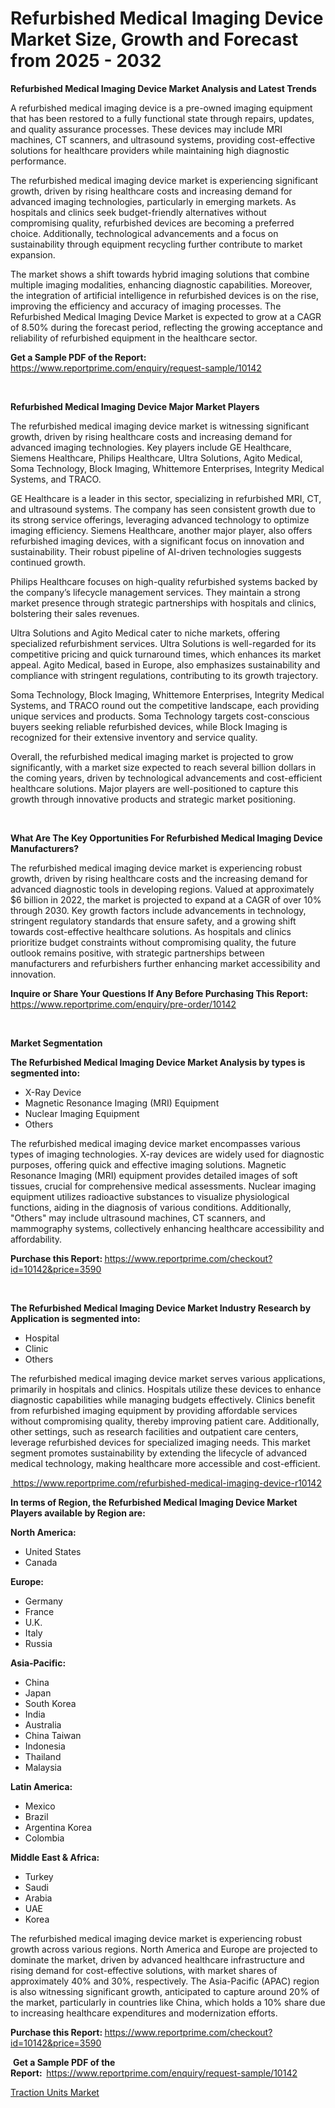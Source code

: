<p><h1>Refurbished Medical Imaging Device Market Size, Growth and Forecast from 2025 - 2032</h1></p><p><strong>Refurbished Medical Imaging Device Market Analysis and Latest Trends</strong></p>
<p><p>A refurbished medical imaging device is a pre-owned imaging equipment that has been restored to a fully functional state through repairs, updates, and quality assurance processes. These devices may include MRI machines, CT scanners, and ultrasound systems, providing cost-effective solutions for healthcare providers while maintaining high diagnostic performance.</p><p>The refurbished medical imaging device market is experiencing significant growth, driven by rising healthcare costs and increasing demand for advanced imaging technologies, particularly in emerging markets. As hospitals and clinics seek budget-friendly alternatives without compromising quality, refurbished devices are becoming a preferred choice. Additionally, technological advancements and a focus on sustainability through equipment recycling further contribute to market expansion.</p><p>The market shows a shift towards hybrid imaging solutions that combine multiple imaging modalities, enhancing diagnostic capabilities. Moreover, the integration of artificial intelligence in refurbished devices is on the rise, improving the efficiency and accuracy of imaging processes. The Refurbished Medical Imaging Device Market is expected to grow at a CAGR of 8.50% during the forecast period, reflecting the growing acceptance and reliability of refurbished equipment in the healthcare sector.</p></p>
<p><strong>Get a Sample PDF of the Report:&nbsp;</strong> <a href="https://www.reportprime.com/enquiry/request-sample/10142?utm_campaign=3295&utm_medium=2&utm_source=Github&utm_content=ia&utm_term=20032025&utm_id=refurbished-medical-imaging-device">https://www.reportprime.com/enquiry/request-sample/10142</a></p>
<p>&nbsp;</p>
<p><strong>Refurbished Medical Imaging Device Major Market Players</strong></p>
<p><p>The refurbished medical imaging device market is witnessing significant growth, driven by rising healthcare costs and increasing demand for advanced imaging technologies. Key players include GE Healthcare, Siemens Healthcare, Philips Healthcare, Ultra Solutions, Agito Medical, Soma Technology, Block Imaging, Whittemore Enterprises, Integrity Medical Systems, and TRACO.</p><p>GE Healthcare is a leader in this sector, specializing in refurbished MRI, CT, and ultrasound systems. The company has seen consistent growth due to its strong service offerings, leveraging advanced technology to optimize imaging efficiency. Siemens Healthcare, another major player, also offers refurbished imaging devices, with a significant focus on innovation and sustainability. Their robust pipeline of AI-driven technologies suggests continued growth.</p><p>Philips Healthcare focuses on high-quality refurbished systems backed by the company’s lifecycle management services. They maintain a strong market presence through strategic partnerships with hospitals and clinics, bolstering their sales revenues.</p><p>Ultra Solutions and Agito Medical cater to niche markets, offering specialized refurbishment services. Ultra Solutions is well-regarded for its competitive pricing and quick turnaround times, which enhances its market appeal. Agito Medical, based in Europe, also emphasizes sustainability and compliance with stringent regulations, contributing to its growth trajectory.</p><p>Soma Technology, Block Imaging, Whittemore Enterprises, Integrity Medical Systems, and TRACO round out the competitive landscape, each providing unique services and products. Soma Technology targets cost-conscious buyers seeking reliable refurbished devices, while Block Imaging is recognized for their extensive inventory and service quality.</p><p>Overall, the refurbished medical imaging market is projected to grow significantly, with a market size expected to reach several billion dollars in the coming years, driven by technological advancements and cost-efficient healthcare solutions. Major players are well-positioned to capture this growth through innovative products and strategic market positioning.</p></p>
<p>&nbsp;</p>
<p><strong>What Are The Key Opportunities For Refurbished Medical Imaging Device Manufacturers?</strong></p>
<p><p>The refurbished medical imaging device market is experiencing robust growth, driven by rising healthcare costs and the increasing demand for advanced diagnostic tools in developing regions. Valued at approximately $6 billion in 2022, the market is projected to expand at a CAGR of over 10% through 2030. Key growth factors include advancements in technology, stringent regulatory standards that ensure safety, and a growing shift towards cost-effective healthcare solutions. As hospitals and clinics prioritize budget constraints without compromising quality, the future outlook remains positive, with strategic partnerships between manufacturers and refurbishers further enhancing market accessibility and innovation.</p></p>
<p><strong>Inquire or Share Your Questions If Any Before Purchasing This Report:</strong> <a href="https://www.reportprime.com/enquiry/pre-order/10142?utm_campaign=3295&utm_medium=2&utm_source=Github&utm_content=ia&utm_term=20032025&utm_id=refurbished-medical-imaging-device">https://www.reportprime.com/enquiry/pre-order/10142</a></p>
<p>&nbsp;</p>
<p><strong>Market Segmentation</strong></p>
<p><strong>The Refurbished Medical Imaging Device Market Analysis by types is segmented into:</strong></p>
<p><ul><li>X-Ray Device</li><li>Magnetic Resonance Imaging (MRI) Equipment</li><li>Nuclear Imaging Equipment</li><li>Others</li></ul></p>
<p><p>The refurbished medical imaging device market encompasses various types of imaging technologies. X-ray devices are widely used for diagnostic purposes, offering quick and effective imaging solutions. Magnetic Resonance Imaging (MRI) equipment provides detailed images of soft tissues, crucial for comprehensive medical assessments. Nuclear imaging equipment utilizes radioactive substances to visualize physiological functions, aiding in the diagnosis of various conditions. Additionally, "Others" may include ultrasound machines, CT scanners, and mammography systems, collectively enhancing healthcare accessibility and affordability.</p></p>
<p><strong>Purchase this Report:&nbsp;</strong><a href="https://www.reportprime.com/checkout?id=10142&price=3590&utm_campaign=3295&utm_medium=2&utm_source=Github&utm_content=ia&utm_term=20032025&utm_id=refurbished-medical-imaging-device">https://www.reportprime.com/checkout?id=10142&price=3590</a></p>
<p>&nbsp;</p>
<p><strong>The Refurbished Medical Imaging Device Market Industry Research by Application is segmented into:</strong></p>
<p><ul><li>Hospital</li><li>Clinic</li><li>Others</li></ul></p>
<p><p>The refurbished medical imaging device market serves various applications, primarily in hospitals and clinics. Hospitals utilize these devices to enhance diagnostic capabilities while managing budgets effectively. Clinics benefit from refurbished imaging equipment by providing affordable services without compromising quality, thereby improving patient care. Additionally, other settings, such as research facilities and outpatient care centers, leverage refurbished devices for specialized imaging needs. This market segment promotes sustainability by extending the lifecycle of advanced medical technology, making healthcare more accessible and cost-efficient.</p></p>
<p><a href="https://www.reportprime.com/refurbished-medical-imaging-device-r10142?utm_campaign=3295&utm_medium=2&utm_source=Github&utm_content=ia&utm_term=20032025&utm_id=refurbished-medical-imaging-device">&nbsp;https://www.reportprime.com/refurbished-medical-imaging-device-r10142</a></p>
<p><strong>In terms of Region, the Refurbished Medical Imaging Device Market Players available by Region are:</strong></p>
<p>
    <p> <strong> North America: </strong>
        <ul>
            <li>United States</li>
            <li>Canada</li>
        </ul>
        </p> 
    <p> <strong> Europe: </strong>
        <ul>
            <li>Germany</li>
            <li>France</li>
            <li>U.K.</li>
            <li>Italy</li>
            <li>Russia</li>
        </ul>
        </p> 
    <p> <strong> Asia-Pacific: </strong>
        <ul>
            <li>China</li>
            <li>Japan</li>
            <li>South Korea</li>
            <li>India</li>
            <li>Australia</li>
            <li>China Taiwan</li>
            <li>Indonesia</li>
            <li>Thailand</li>
            <li>Malaysia</li>
        </ul>
        </p> 
    <p> <strong> Latin America: </strong>
        <ul>
            <li>Mexico</li>
            <li>Brazil</li>
            <li>Argentina Korea</li>
            <li>Colombia</li>
        </ul>
        </p> 
    <p> <strong> Middle East & Africa: </strong>
        <ul>
            <li>Turkey</li>
            <li>Saudi</li>
            <li>Arabia</li>
            <li>UAE</li>
            <li>Korea</li>
        </ul>
    </p>
    </p>
<p><p>The refurbished medical imaging device market is experiencing robust growth across various regions. North America and Europe are projected to dominate the market, driven by advanced healthcare infrastructure and rising demand for cost-effective solutions, with market shares of approximately 40% and 30%, respectively. The Asia-Pacific (APAC) region is also witnessing significant growth, anticipated to capture around 20% of the market, particularly in countries like China, which holds a 10% share due to increasing healthcare expenditures and modernization efforts.</p></p>
<p><strong>Purchase this Report: </strong><a href="https://www.reportprime.com/checkout?id=10142&price=3590&utm_campaign=3295&utm_medium=2&utm_source=Github&utm_content=ia&utm_term=20032025&utm_id=refurbished-medical-imaging-device">https://www.reportprime.com/checkout?id=10142&price=3590</a></p>
<p>&nbsp;<strong>Get a Sample PDF of the Report:&nbsp;&nbsp;</strong><a href="https://www.reportprime.com/enquiry/request-sample/10142?utm_campaign=3295&utm_medium=2&utm_source=Github&utm_content=ia&utm_term=20032025&utm_id=refurbished-medical-imaging-device">https://www.reportprime.com/enquiry/request-sample/10142</a></p>
<p><strong></strong></p>
<p><p><a href="https://github.com/bedelibekwe58/Market-Research-Report-List-1/blob/main/traction-units-market.md?utm_campaign=3295&utm_medium=2&utm_source=Github&utm_content=ia&utm_term=20032025&utm_id=refurbished-medical-imaging-device">Traction Units Market</a></p></p>